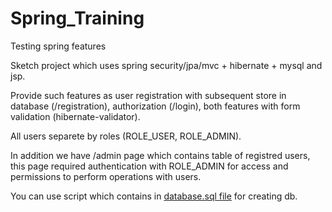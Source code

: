 # Spring_Training
Testing spring features

Sketch project which uses spring security/jpa/mvc + hibernate + mysql and jsp.

Provide such features as user registration with subsequent store in database (/registration),
authorization (/login), both features with form validation (hibernate-validator).

All users separete by roles (ROLE_USER, ROLE_ADMIN).

In addition we have /admin page which contains table of registred users,
this page required authentication with ROLE_ADMIN for access and permissions to perform operations with users.

You can use script which contains in [database.sql file](src/main/resources/database.sql) for creating db.
